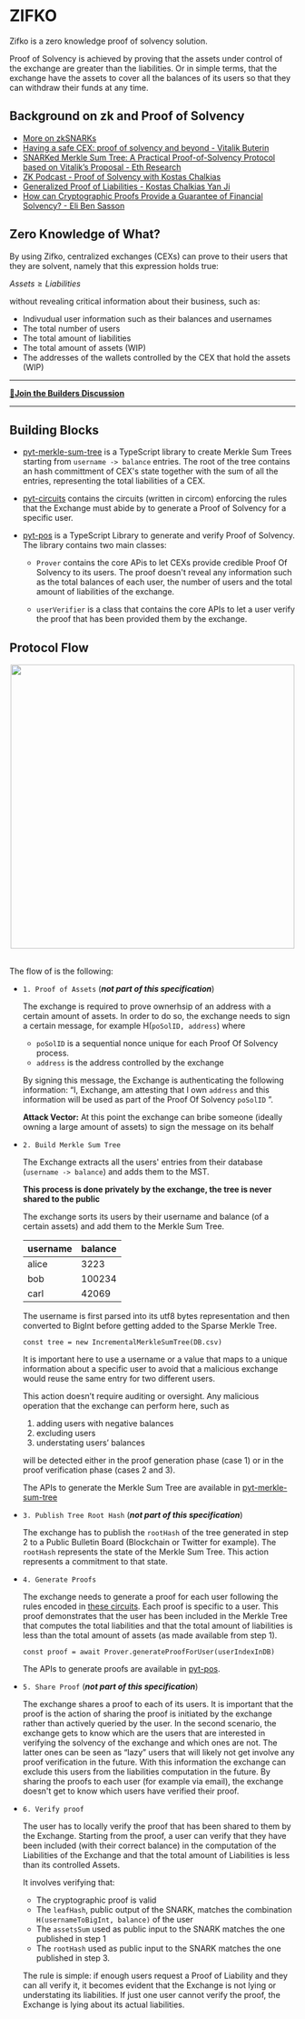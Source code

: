 # ZIFKO

Zifko is a zero knowledge proof of solvency solution.

Proof of Solvency is achieved by proving that the assets under control of the exchange are greater than the liabilities. Or in simple terms, that the exchange have the assets to cover all the balances of its users so that they can withdraw their funds at any time.

## Background on zk and Proof of Solvency 

- [More on zkSNARKs](https://www.youtube.com/watch?v=lwbt-a8PLRw)
- [Having a safe CEX: proof of solvency and beyond - Vitalik Buterin](https://vitalik.ca/general/2022/11/19/proof_of_solvency.html)
- [SNARKed Merkle Sum Tree: A Practical Proof-of-Solvency Protocol based on Vitalik’s Proposal - Eth Research](https://ethresear.ch/t/snarked-merkle-sum-tree-a-practical-proof-of-solvency-protocol-based-on-vitaliks-proposal/14405)
- [ZK Podcast - Proof of Solvency with Kostas Chalkias](https://zeroknowledge.fm/257-2/)
- [Generalized Proof of Liabilities - Kostas Chalkias Yan Ji](https://eprint.iacr.org/2021/1350.pdf)
- [How can Cryptographic Proofs Provide a Guarantee of Financial Solvency? - Eli Ben Sasson](https://www.coincenter.org/how-can-cryptographic-proofs-provide-a-guarantee-of-financial-solvency/)

## Zero Knowledge of What?

By using Zifko, centralized exchanges (CEXs) can prove to their users that they are solvent, namely that this expression holds true:

$Assets \geq  Liabilities$

without revealing critical information about their business, such as:

- Indivudual user information such as their balances and usernames
- The total number of users
- The total amount of liabilities
- The total amount of assets (WIP)
- The addresses of the wallets controlled by the CEX that hold the assets (WIP)

---

[**👷Join the Builders Discussion**](https://github.com/orgs/pan-y-tomate/discussions)

---

## Building Blocks 

- [pyt-merkle-sum-tree](https://github.com/pan-y-tomate/pyt-merkle-sum-tree) is a TypeScript library to create Merkle Sum Trees starting from `username -> balance` entries. The root of the tree contains an hash committment of CEX's state together with the sum of all the entries, representing the total liabilities of a CEX.
- [pyt-circuits](https://github.com/pan-y-tomate/pyt-circuits) contains the circuits (written in circom) enforcing the rules that the Exchange must abide by to generate a Proof of Solvency for a specific user.
- [pyt-pos](https://github.com/pan-y-tomate/pyt-pos) is a TypeScript Library to generate and verify Proof of Solvency. The library contains two main classes:

    - `Prover` contains the core APis to let CEXs provide credible Proof Of Solvency to its users.
    The proof doesn't reveal any information such as the total balances of each user, the number of users and the total amount of liabilities of the exchange.

    - `userVerifier` is a class that contains the core APIs to let a user verify the proof that has been provided them by the exchange.

## Protocol Flow

<div align="center">
<img src="https://github.com/pan-y-tomate/.github/blob/main/profile/pyt-flow.png" width="500" align="center" />
</div>
<br>

The flow of is the following:

- `1. Proof of Assets` (***not part of this specification***)
    
    The exchange is required to prove ownerhsip of an address with a certain amount of assets. In order to do so, the exchange needs to sign a certain message, for example H(`poSolID, address`) where 
    
    - `poSolID` is a sequential nonce unique for each Proof Of Solvency process.
    - `address` is the address controlled by the exchange
    
    By signing this message, the Exchange is authenticating the following information: “I, Exchange, am attesting that I own `address` and this information will be used as part of the Proof Of Solvency `poSolID` ”.
    
    ********************************Attack Vector:******************************** At this point the exchange can bribe someone (ideally owning a large amount of assets) to sign the message on its behalf
    
- `2. Build Merkle Sum Tree`
    
    The Exchange extracts all the users' entries from their database (`username -> balance`) and adds them to the MST. 
    
    **This process is done privately by the exchange, the tree is never shared to the public**
    
    The exchange sorts its users by their username and balance (of a certain assets) and add them to the Merkle Sum Tree.
    
    | username | balance |
    | --- | --- |
    | alice | 3223 |
    | bob | 100234 |
    | carl | 42069 |
    
    The username is first parsed into its utf8 bytes representation and then converted to BigInt before getting added to the Sparse Merkle Tree.

    ```
    const tree = new IncrementalMerkleSumTree(DB.csv)
    ``` 
    
    It is important here to use a username or a value that maps to a unique information about a specific user to avoid that a malicious exchange would reuse the same entry for two different users.
    
    This action doesn’t require auditing or oversight. Any malicious operation that the exchange can perform here, such as 
    
    1. adding users with negative balances 
    2. excluding users
    3. understating users’ balances 
    
    will be detected either in the proof generation phase (case 1) or in the proof verification phase (cases 2 and 3).

    The APIs to generate the Merkle Sum Tree are available in [pyt-merkle-sum-tree](https://github.com/pan-y-tomate/pyt-merkle-sum-tree)
    
- `3. Publish Tree Root Hash` (***not part of this specification***)
    
    The exchange has to publish the `rootHash` of the tree generated in step 2 to a Public Bulletin Board (Blockchain or Twitter for example). The `rootHash` represents the state of the Merkle Sum Tree. This action represents a commitment to that state. 
    
- `4. Generate Proofs`
    
    The exchange needs to generate a proof for each user following the rules encoded in [these circuits](https://github.com/pan-y-tomate/pyt-circuits). Each proof is specific to a user. This proof demonstrates that the user has been included in the Merkle Tree that computes the total liabilities and that the total amount of liabilities is less than the total amount of assets (as made available from step 1).

    ```
    const proof = await Prover.generateProofForUser(userIndexInDB)
    ``` 

    The APIs to generate proofs are available in [pyt-pos](https://github.com/pan-y-tomate/pyt-pos).
   
- `5. Share Proof` (***not part of this specification***)
    
    The exchange shares a proof to each of its users. It is important that the proof is the action of sharing the proof is initiated by the exchange rather than actively queried by the user. In the second scenario, the exchange gets to know which are the users that are interested in verifying the solvency of the exchange and which ones are not. The latter ones can be seen as “lazy” users that will likely not get involve any proof verification in the future. With this information the exchange can exclude this users from the liabilities computation in the future. By sharing the proofs to each user (for example via email), the exchange doesn't get to know which users have verified their proof. 
    
- `6. Verify proof`

    The user has to locally verify the proof that has been shared to them by the Exchange. Starting from the proof, a user can verify that they have been included (with their correct balance) in the computation of the Liabilities of the Exchange and that the total amount of Liabilities is less than its controlled Assets. 
    
    It involves verifying that: 

    - The cryptographic proof is valid
    - The `leafHash`, public output of the SNARK, matches the combination `H(usernameToBigInt, balance)` of the user
    - The `assetsSum` used as public input to the SNARK matches the one published in step 1
    - The `rootHash` used as public input to the SNARK matches the one published in step 3.


    The rule is simple: if enough users request a Proof of Liability and they can all verify it, it becomes evident that the Exchange is not lying or understating its liabilities. If just one user cannot verify the proof, the Exchange is lying about its actual liabilities. 








